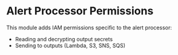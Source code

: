 # Alert Processor Permissions
This module adds IAM permissions specific to the alert processor:
  * Reading and decrypting output secrets
  * Sending to outputs (Lambda, S3, SNS, SQS)
